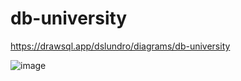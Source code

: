 # db-university

https://drawsql.app/dslundro/diagrams/db-university

![image](https://user-images.githubusercontent.com/97912982/171172365-c8fa3873-26d8-4437-9aea-12e134f901a1.png)

